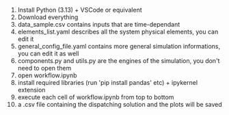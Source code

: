 1. Install Python (3.13) + VSCode or equivalent
2. Download everything
3. data_sample.csv contains inputs that are time-dependant
4. elements_list.yaml describes all the system physical elements, you can edit it
5. general_config_file.yaml contains more general simulation informations, you can edit it as well
6. components.py and utils.py are the engines of the simulation, you don't need to open them
7. open workflow.ipynb
8. install required libraries (run 'pip install pandas' etc) + ipykernel extension
9. execute each cell of workflow.ipynb from top to bottom
10. a .csv file containing the dispatching solution and the plots will be saved
